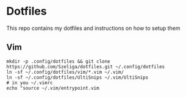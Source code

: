 # Dotfiles

This repo contains my dotfiles and instructions on how to setup them

## Vim

```
mkdir -p .config/dotfiles && git clone https://github.com/Szeliga/dotfiles.git ~/.config/dotfiles
ln -sf ~/.config/dotfiles/vim/*.vim ~/.vim/
ln -sf ~/.config/dotfiles/UltiSnips ~/.vim/UltiSnips
# in you ~/.vimrc
echo "source ~/.vim/entrypoint.vim

